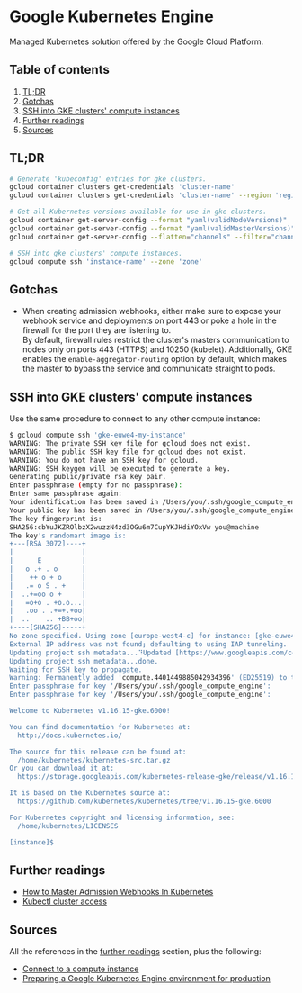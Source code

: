 # Google Kubernetes Engine

Managed Kubernetes solution offered by the Google Cloud Platform.

## Table of contents <!-- omit in toc -->

1. [TL;DR](#tldr)
1. [Gotchas](#gotchas)
1. [SSH into GKE clusters' compute instances](#ssh-into-gke-clusters-compute-instances)
1. [Further readings](#further-readings)
1. [Sources](#sources)

## TL;DR

```sh
# Generate 'kubeconfig' entries for gke clusters.
gcloud container clusters get-credentials 'cluster-name'
gcloud container clusters get-credentials 'cluster-name' --region 'region'

# Get all Kubernetes versions available for use in gke clusters.
gcloud container get-server-config --format "yaml(validNodeVersions)"
gcloud container get-server-config --format "yaml(validMasterVersions)" --zone 'compute-zone'
gcloud container get-server-config --flatten="channels" --filter="channels.channel=RAPID" --format="yaml(channels.channel,channels.validVersions)"

# SSH into gke clusters' compute instances.
gcloud compute ssh 'instance-name' --zone 'zone'
```

## Gotchas

- When creating admission webhooks, either make sure to expose your webhook service and deployments on port 443 or poke a hole in the firewall for the port they are listening to.<br/>
  By default, firewall rules restrict the cluster's masters communication to nodes only on ports 443 (HTTPS) and 10250 (kubelet). Additionally, GKE enables the `enable-aggregator-routing` option by default, which makes the master to bypass the service and communicate straight to pods.

## SSH into GKE clusters' compute instances

Use the same procedure to connect to any other compute instance:

```sh
$ gcloud compute ssh 'gke-euwe4-my-instance'
WARNING: The private SSH key file for gcloud does not exist.
WARNING: The public SSH key file for gcloud does not exist.
WARNING: You do not have an SSH key for gcloud.
WARNING: SSH keygen will be executed to generate a key.
Generating public/private rsa key pair.
Enter passphrase (empty for no passphrase):
Enter same passphrase again:
Your identification has been saved in /Users/you/.ssh/google_compute_engine.
Your public key has been saved in /Users/you/.ssh/google_compute_engine.pub.
The key fingerprint is:
SHA256:cbYuJKZROlbzX2wuzzN4zd3OGu6m7CupYKJHdiYOxVw you@machine
The key's randomart image is:
+---[RSA 3072]----+
|                 |
|      E          |
|   o .+ . o      |
|    ++ o + o     |
|   .= o S . +    |
|  ..+=oo o +     |
|   =o+o . +o.o...|
|   .oo . .+=+.+oo|
|  ..    .. +BB+oo|
+----[SHA256]-----+
No zone specified. Using zone [europe-west4-c] for instance: [gke-euwe4-my-instance].
External IP address was not found; defaulting to using IAP tunneling.
Updating project ssh metadata...⠹Updated [https://www.googleapis.com/compute/v1/projects/gcp-project].
Updating project ssh metadata...done.
Waiting for SSH key to propagate.
Warning: Permanently added 'compute.4401449885042934396' (ED25519) to the list of known hosts.
Enter passphrase for key '/Users/you/.ssh/google_compute_engine':
Enter passphrase for key '/Users/you/.ssh/google_compute_engine':

Welcome to Kubernetes v1.16.15-gke.6000!

You can find documentation for Kubernetes at:
  http://docs.kubernetes.io/

The source for this release can be found at:
  /home/kubernetes/kubernetes-src.tar.gz
Or you can download it at:
  https://storage.googleapis.com/kubernetes-release-gke/release/v1.16.15-gke.6000/kubernetes-src.tar.gz

It is based on the Kubernetes source at:
  https://github.com/kubernetes/kubernetes/tree/v1.16.15-gke.6000

For Kubernetes copyright and licensing information, see:
  /home/kubernetes/LICENSES

[instance]$
```

## Further readings

- [How to Master Admission Webhooks In Kubernetes]
- [Kubectl cluster access]

## Sources

All the references in the [further readings] section, plus the following:

- [Connect to a compute instance]
- [Preparing a Google Kubernetes Engine environment for production]

<!--
  References
  -->

<!-- Upstream -->
[connect to a compute instance]: https://cloud.google.com/compute/docs/instances/connecting-to-instance
[kubectl cluster access]: https://cloud.google.com/kubernetes-engine/docs/how-to/cluster-access-for-kubectl
[preparing a google kubernetes engine environment for production]: https://cloud.google.com/solutions/prep-kubernetes-engine-for-prod

<!-- In-article sections -->
[further readings]: #further-readings

<!-- Others -->
[how to master admission webhooks in kubernetes]: https://digizoo.com.au/1376/mastering-admission-webhooks-in-kubernetes-gke-part-1/
